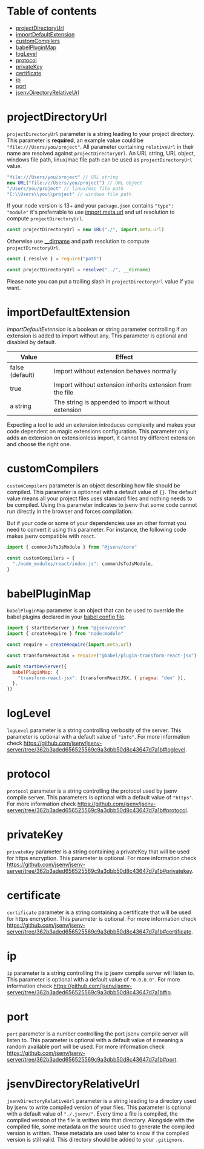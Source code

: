 # Table of contents

- [projectDirectoryUrl](#projectDirectoryUrl)
- [importDefaultExtension](#importDefaultExtension)
- [customCompilers](#customCompilers)
- [babelPluginMap](#babelPluginMap)
- [logLevel](#logLevel)
- [protocol](#protocol)
- [privateKey](#privateKey)
- [certificate](#certificate)
- [ip](#ip)
- [port](#port)
- [jsenvDirectoryRelativeUrl](#jsenvDirectoryRelativeUrl)

# projectDirectoryUrl

`projectDirectoryUrl` parameter is a string leading to your project directory. This parameter is **required**, an example value could be `"file:///Users/you/project"`. All parameter containing `relativeUrl` in their name are resolved against `projectDirectoryUrl`. An URL string, URL object, windows file path, linux/mac file path can be used as `projectDirectoryUrl` value.

<!-- prettier-ignore -->
```js
"file:///Users/you/project" // URL string
new URL("file:///Users/you/project") // URL object
"/Users/you/project" // linux/mac file path
"C:\\Users\\you\\project" // windows file path
```

If your node version is 13+ and your `package.json` contains `"type": "module"` it's preferrable to use [import.meta.url](https://nodejs.org/docs/latest-v13.x/api/esm.html#esm_import_meta) and url resolution to compute `projectDirectoryUrl`.

```js
const projectDirectoryUrl = new URL("./", import.meta.url)
```

Otherwise use [\_\_dirname](https://nodejs.org/docs/latest/api/modules.html#modules_dirname) and path resolution to compute `projectDirectoryUrl`.

```js
const { resolve } = require("path")

const projectDirectoryUrl = resolve("../", __dirname)
```

Please note you can put a trailing slash in `projectDirectoryUrl` value if you want.

# importDefaultExtension

_importDefaultExtension_ is a boolean or string parameter controlling if an extension is added to import without any. This parameter is optional and disabled by default.

| Value           | Effect                                                    |
| --------------- | --------------------------------------------------------- |
| false (default) | Import without extension behaves normally                 |
| true            | Import without extension inherits extension from the file |
| a string        | The string is appended to import without extension        |

Expecting a tool to add an extension introduces complexity and makes your code dependent on magic extensions configuration.
This parameter only adds an extension on extensionless import, it cannot try different extension and choose the right one.

# customCompilers

`customCompilers` parameter is an object describing how file should be compiled. This parameter is optionnal with a default value of `{}`. The default value means all your project files uses standard files and nothing needs to be compiled. Using this parameter indicates to jsenv that some code cannot run directly in the browser and forces compilation.

But if your code or some of your dependencies use an other format you need to convert it using this parameter. For instance, the following code makes jsenv compatible with `react`.

```js
import { commonJsToJsModule } from "@jsenv/core"

const customCompilers = {
  "./node_modules/react/index.js": commonJsToJsModule,
}
```

# babelPluginMap

`babelPluginMap` parameter is an object that can be used to override the babel plugins declared in your [babel config file](https://babeljs.io/docs/en/config-files).

```js
import { startDevServer } from "@jsenv/core"
import { createRequire } from "node:module"

const require = createRequire(import.meta.url)

const transformReactJSX = require("@babel/plugin-transform-react-jsx")

await startDevServer({
  babelPluginMap: {
    "transform-react-jsx": [transformReactJSX, { pragma: "dom" }],
  },
})
```

# logLevel

`logLevel` parameter is a string controlling verbosity of the server. This parameter is optional with a default value of `"info"`. For more information check https://github.com/jsenv/jsenv-server/tree/362b3aded656525569c9a3dbb50d8c43647d7a1b#loglevel.

# protocol

`protocol` parameter is a string controlling the protocol used by jsenv compile server. This parameters is optional with a default value of `"https"`. For more information check https://github.com/jsenv/jsenv-server/tree/362b3aded656525569c9a3dbb50d8c43647d7a1b#protocol.

# privateKey

`privateKey` parameter is a string containing a privateKey that will be used for https encryption. This parameter is optional. For more information check https://github.com/jsenv/jsenv-server/tree/362b3aded656525569c9a3dbb50d8c43647d7a1b#privatekey.

# certificate

`certificate` parameter is a string containing a certificate that will be used for https encryption. This parameter is optional. For more information check https://github.com/jsenv/jsenv-server/tree/362b3aded656525569c9a3dbb50d8c43647d7a1b#certificate.

# ip

`ip` parameter is a string controlling the ip jsenv compile server will listen to. This parameter is optional with a default value of `"0.0.0.0"`. For more information check https://github.com/jsenv/jsenv-server/tree/362b3aded656525569c9a3dbb50d8c43647d7a1b#ip.

# port

`port` parameter is a number controlling the port jsenv compile server will listen to. This parameter is optional with a default value of `0` meaning a random available port will be used. For more information check https://github.com/jsenv/jsenv-server/tree/362b3aded656525569c9a3dbb50d8c43647d7a1b#port.

# jsenvDirectoryRelativeUrl

`jsenvDirectoryRelativeUrl` parameter is a string leading to a directory used by jsenv to write compiled version of your files. This parameter is optional with a default value of `"./.jsenv/"`. Every time a file is compiled, the compiled version of the file is written into that directory. Alongside with the compiled file, some metadata on the source used to generate the compiled version is written. These metadata are used later to know if the compiled version is still valid. This directory should be added to your `.gitignore`.
